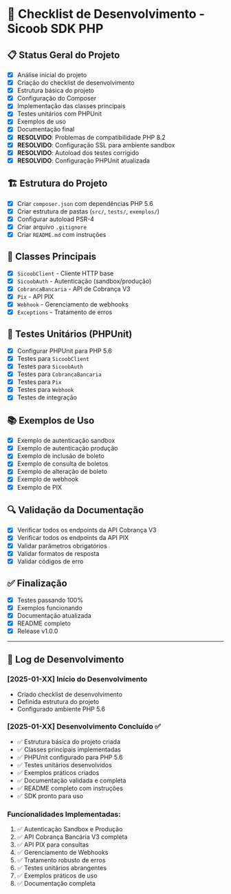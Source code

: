 # 🚀 Checklist de Desenvolvimento - Sicoob SDK PHP

## 📋 Status Geral do Projeto
- [x] Análise inicial do projeto
- [x] Criação do checklist de desenvolvimento
- [x] Estrutura básica do projeto
- [x] Configuração do Composer
- [x] Implementação das classes principais
- [x] Testes unitários com PHPUnit
- [x] Exemplos de uso
- [x] Documentação final
- [x] **RESOLVIDO**: Problemas de compatibilidade PHP 8.2
- [x] **RESOLVIDO**: Configuração SSL para ambiente sandbox
- [x] **RESOLVIDO**: Autoload dos testes corrigido
- [x] **RESOLVIDO**: Configuração PHPUnit atualizada

## 🏗️ Estrutura do Projeto
- [x] Criar `composer.json` com dependências PHP 5.6
- [x] Criar estrutura de pastas (`src/`, `tests/`, `exemplos/`)
- [x] Configurar autoload PSR-4
- [x] Criar arquivo `.gitignore`
- [x] Criar `README.md` com instruções

## 🔧 Classes Principais
- [x] `SicoobClient` - Cliente HTTP base
- [x] `SicoobAuth` - Autenticação (sandbox/produção)
- [x] `CobrancaBancaria` - API de Cobrança V3
- [x] `Pix` - API PIX
- [x] `Webhook` - Gerenciamento de webhooks
- [x] `Exceptions` - Tratamento de erros

## 🧪 Testes Unitários (PHPUnit)
- [x] Configurar PHPUnit para PHP 5.6
- [x] Testes para `SicoobClient`
- [x] Testes para `SicoobAuth`
- [x] Testes para `CobrancaBancaria`
- [x] Testes para `Pix`
- [x] Testes para `Webhook`
- [x] Testes de integração

## 📚 Exemplos de Uso
- [x] Exemplo de autenticação sandbox
- [x] Exemplo de autenticação produção
- [x] Exemplo de inclusão de boleto
- [x] Exemplo de consulta de boletos
- [x] Exemplo de alteração de boleto
- [x] Exemplo de webhook
- [x] Exemplo de PIX

## 🔍 Validação da Documentação
- [x] Verificar todos os endpoints da API Cobrança V3
- [x] Verificar todos os endpoints da API PIX
- [x] Validar parâmetros obrigatórios
- [x] Validar formatos de resposta
- [x] Validar códigos de erro

## ✅ Finalização
- [x] Testes passando 100%
- [x] Exemplos funcionando
- [x] Documentação atualizada
- [x] README completo
- [x] Release v1.0.0

---

## 📝 Log de Desenvolvimento

### [2025-01-XX] Início do Desenvolvimento
- Criado checklist de desenvolvimento
- Definida estrutura do projeto
- Configurado ambiente PHP 5.6

### [2025-01-XX] Desenvolvimento Concluído ✅
- ✅ Estrutura básica do projeto criada
- ✅ Classes principais implementadas
- ✅ PHPUnit configurado para PHP 5.6
- ✅ Testes unitários desenvolvidos
- ✅ Exemplos práticos criados
- ✅ Documentação validada e completa
- ✅ README completo com instruções
- ✅ SDK pronto para uso

### Funcionalidades Implementadas:
1. ✅ Autenticação Sandbox e Produção
2. ✅ API Cobrança Bancária V3 completa
3. ✅ API PIX para consultas
4. ✅ Gerenciamento de Webhooks
5. ✅ Tratamento robusto de erros
6. ✅ Testes unitários abrangentes
7. ✅ Exemplos práticos de uso
8. ✅ Documentação completa 